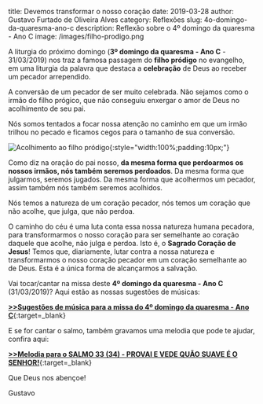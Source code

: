 title: Devemos transformar o nosso coração
date: 2019-03-28
author: Gustavo Furtado de Oliveira Alves
category: Reflexões
slug: 4o-domingo-da-quaresma-ano-c
description: Reflexão sobre o 4º domingo da quaresma - Ano C
image: /images/filho-prodigo.png

A liturgia do próximo domingo (**3º domingo da quaresma - Ano C** - 31/03/2019) nos traz a famosa passagem do **filho pródigo** no evangelho,
em uma liturgia da palavra que destaca a **celebração** de Deus ao receber um pecador arrependido.

A conversão de um pecador de ser muito celebrada. Não sejamos como o irmão do filho prógico, que não conseguiu enxergar o amor de Deus
no acolhimento de seu pai.

Nós somos tentados a focar nossa atenção no caminho em que um irmão trilhou no pecado e ficamos cegos para o tamanho de sua conversão.

![Acolhimento ao filho pródigo](/images/filho-prodigo.png){:style="width:100%;padding:10px;"}

Como diz na oração do pai nosso, **da mesma forma que perdoarmos os nossos irmãos, nós também seremos perdoados**.
Da mesma forma que julgarmos, seremos jugados. Da mesma forma que acolhermos um pecador, assim também nós também seremos acolhidos.

Nós temos a natureza de um coração pecador, nós temos um coração que não acolhe, que julga, que não perdoa.

O caminho do céu é uma luta conta essa nossa natureza humana pecadora, para transformarmos o nosso coração para ser semelhante
ao coração daquele que acolhe, não julga e perdoa. Isto é, o **Sagrado Coração de Jesus**!
Temos que, diariamente, lutar contra a nossa natureza e transformarmos o nosso coração pecador em um coração semelhante ao de Deus.
Esta é a única forma de alcançarmos a salvação.

Vai tocar/cantar na missa deste **4º domingo da quaresma - Ano C** (31/03/2019)? Aqui estão as nossas sugestões de músicas:

[**>>Sugestões de música para a missa do 4º domingo da quaresma - Ano C**](https://musicasparamissa.com.br/sugestoes-para/4o-domingo-da-quaresma-ano-c){:target=\_blank}

E se for cantar o salmo, também gravamos uma melodia que pode te ajudar, confira aqui:

[**>>Melodia para o SALMO 33 (34) - PROVAI E VEDE QUÃO SUAVE É O SENHOR!**](https://musicasparamissa.com.br/musica/salmo-33-34-provai-e-vede-quao/){:target=\_blank}

Que Deus nos abençoe!

Gustavo
